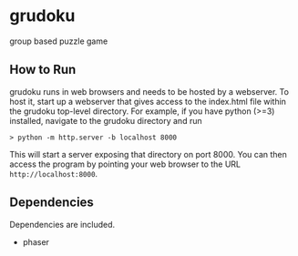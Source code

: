 grudoku
=======

group based puzzle game


How to Run
----------

grudoku runs in web browsers and needs to be hosted by a webserver.  To host it, start up a webserver that gives access to the index.html file within the grudoku top-level directory.  For example, if you have python (>=3) installed, navigate to the grudoku directory and run

```
> python -m http.server -b localhost 8000
```

This will start a server exposing that directory on port 8000.  You can then access the program by pointing your web browser to the URL `http://localhost:8000`.


Dependencies
------------

Dependencies are included.

* phaser
